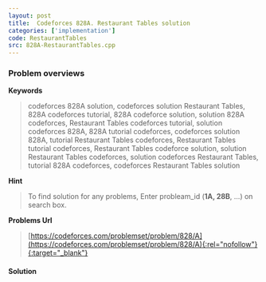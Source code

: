 ```yaml
---
layout: post
title:  Codeforces 828A. Restaurant Tables solution
categories: ['implementation']
code: RestaurantTables
src: 828A-RestaurantTables.cpp
---
```

### **Problem overviews**

**Keywords**
> codeforces 828A solution, codeforces solution Restaurant Tables, 828A codeforces tutorial, 828A codeforce solution, solution 828A codeforces, Restaurant Tables codeforces tutorial, solution codeforces 828A, 828A tutorial codeforces, codeforces solution 828A, tutorial Restaurant Tables codeforces, Restaurant Tables tutorial codeforces, Restaurant Tables codeforce solution, solution Restaurant Tables codeforces, solution codeforces Restaurant Tables, tutorial 828A codeforces, codeforces Restaurant Tables solution

**Hint**
> To find solution for any problems, Enter probleam_id (**1A, 28B**, ...) on search box. 

**Problems Url**
> [https://codeforces.com/problemset/problem/828/A](https://codeforces.com/problemset/problem/828/A){:rel="nofollow"}{:target="_blank"}

#### **Solution**



